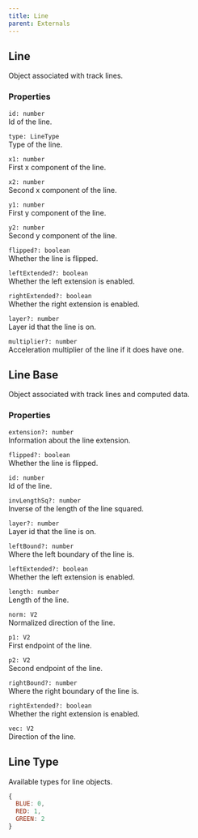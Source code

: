 ```yaml
---
title: Line
parent: Externals
---
```


## Line

Object associated with track lines.

### Properties

`id: number`\
Id of the line.

`type: LineType`\
Type of the line.

`x1: number`\
First x component of the line.

`x2: number`\
Second x component of the line.

`y1: number`\
First y component of the line.

`y2: number`\
Second y component of the line.

`flipped?: boolean`\
Whether the line is flipped.

`leftExtended?: boolean`\
Whether the left extension is enabled.

`rightExtended?: boolean`\
Whether the right extension is enabled.

`layer?: number`\
Layer id that the line is on.

`multiplier?: number`\
Acceleration multiplier of the line if it does have one.

## Line Base

Object associated with track lines and computed data.

### Properties

`extension?: number`\
Information about the line extension.

`flipped?: boolean`\
Whether the line is flipped.

`id: number`\
Id of the line.

`invLengthSq?: number`\
Inverse of the length of the line squared.

`layer?: number`\
Layer id that the line is on.

`leftBound?: number`\
Where the left boundary of the line is.

`leftExtended?: boolean`\
Whether the left extension is enabled.

`length: number`\
Length of the line.

`norm: V2`\
Normalized direction of the line.

`p1: V2`\
First endpoint of the line.

`p2: V2`\
Second endpoint of the line.

`rightBound?: number`\
Where the right boundary of the line is.

`rightExtended?: boolean`\
Whether the right extension is enabled.

`vec: V2`\
Direction of the line.

## Line Type

Available types for line objects.

```js
{
  BLUE: 0,
  RED: 1,
  GREEN: 2
}
```
